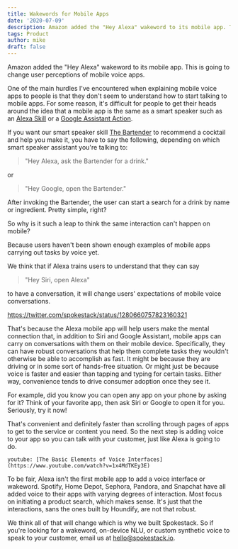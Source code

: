 ```yaml
---
title: Wakewords for Mobile Apps
date: '2020-07-09'
description: Amazon added the "Hey Alexa" wakeword to its mobile app. This is going to change user perceptions of mobile voice apps. Start building your Independent Voice Assistant with Spokestack.
tags: Product
author: mike
draft: false
---
```


Amazon added the "Hey Alexa" wakeword to its mobile app. This is going to change user perceptions of mobile voice apps.

One of the main hurdles I've encountered when explaining mobile voice apps to people is that they don't seem to understand how to start talking to mobile apps. For some reason, it's difficult for people to get their heads around the idea that a mobile app is the same as a smart speaker such as an [Alexa Skill](https://www.amazon.com/alexa-skills/) or a [Google Assistant Action](https://assistant.google.com/explore).

If you want our smart speaker skill [The Bartender](https://thebartender.io) to recommend a cocktail and help you make it, you have to say the following, depending on which smart speaker assistant you're talking to:

> "Hey Alexa, ask the Bartender for a drink."

or

> "Hey Google, open the Bartender."

After invoking the Bartender, the user can start a search for a drink by name or ingredient. Pretty simple, right?

So why is it such a leap to think the same interaction can't happen on mobile?

Because users haven't been shown enough examples of mobile apps carrying out tasks by voice yet.

We think that if Alexa trains users to understand that they can say

> "Hey Siri, open Alexa"

to have a conversation, it will change users' expectations of mobile voice conversations.

https://twitter.com/spokestack/status/1280660757823160321

That's because the Alexa mobile app will help users make the mental connection that, in addition to Siri and Google Assistant, mobile apps can carry on conversations with them on their mobile device. Specifically, they can have robust conversations that help them complete tasks they wouldn't otherwise be able to accomplish as fast. It might be because they are driving or in some sort of hands-free situation. Or might just be because voice is faster and easier than tapping and typing for certain tasks. Either way, convenience tends to drive consumer adoption once they see it.

For example, did you know you can open any app on your phone by asking for it? Think of your favorite app, then ask Siri or Google to open it for you. Seriously, try it now!

That's convenient and definitely faster than scrolling through pages of apps to get to the service or content you need. So the next step is adding voice to your app so you can talk with your customer, just like Alexa is going to do.

`youtube: [The Basic Elements of Voice Interfaces](https://www.youtube.com/watch?v=1x4MdTKEy3E)`

To be fair, Alexa isn't the first mobile app to add a voice interface or wakeword. Spotify, Home Depot, Sephora, Pandora, and Snapchat have all added voice to their apps with varying degrees of interaction. Most focus on initiating a product search, which makes sense. It's just that the interactions, sans the ones built by Houndify, are not that robust.

We think all of that will change which is why we built Spokestack. So if you're looking for a wakeword, on-device NLU, or custom synthetic voice to speak to your customer, email us at [hello@spokestack.io](mailto:hello@spokestack.io).
